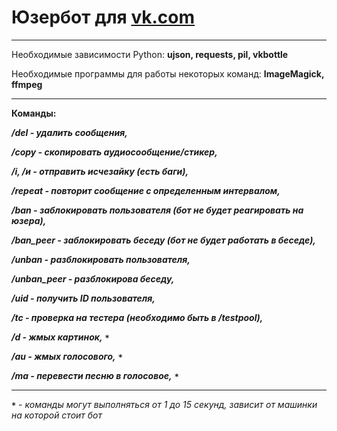 # Юзербот для [vk.com](https://vk.com/)
___
Необходимые зависимости Python: **ujson, requests, pil, vkbottle**

Необходимые программы для работы некоторых команд: **ImageMagick, ffmpeg**
___

__Команды:__

___/del - удалить сообщения,___

___/copy - скопировать аудиосообщение/стикер,___

___/i, /и - отправить исчезайку (есть баги),___

___/repeat - повторит сообщение с определенным интервалом,___

___/ban - заблокировать пользователя (бот не будет реагировать на юзера),___

___/ban_peer - заблокировать беседу (бот не будет работать в беседе),___

___/unban - разблокировать пользователя,___

___/unban_peer - разблокирова беседу,___

___/uid - получить ID пользователя,___

___/tc - проверка на тестера (необходимо быть в /testpool),___

___/d - жмых картинок,___ ***`*`***

___/au - жмых голосового,___ ***`*`***

___/ma - перевести песню в голосовое,___ ***`*`***

___

***`*`*** - *команды могут выполняться от 1 до 15 секунд, зависит от машинки на которой стоит бот*